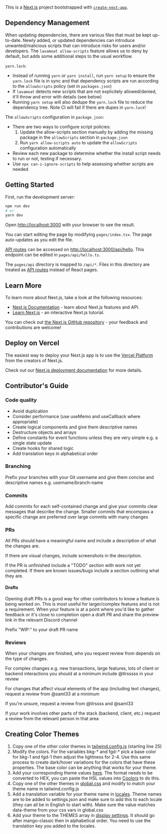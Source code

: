 This is a [Next.js](https://nextjs.org/) project bootstrapped with [`create-next-app`](https://github.com/vercel/next.js/tree/canary/packages/create-next-app).

## Dependency Management

When updating dependencies, there are various files that must be kept up-to-date. Newly added, or updated dependencies can introduce unwanted/malicious scripts that can introduce risks for users and/or developers. The `lavamoat allow-scripts` feature allows us to deny by default, but adds some additional steps to the usual workflow.

`yarn.lock`:

- Instead of running `yarn` or `yarn install`, run `yarn setup` to ensure the `yarn.lock` file is in sync and that dependency scripts are run according to the `allowScripts` policy (set in `packages.json`)
- If `lavamoat` detects new scripts that are not explicitely allowed/denied, it'll throw and error with details (see below)
- Running `yarn setup` will also dedupe the `yarn.lock` file to reduce the dependency tree. Note CI will fail if there are dupes in `yarn.lock`!

The `allowScripts` configuration in `package.json`:

- There are two ways to configure script policies:
  1. Update the allow-scripts section manually by adding the missing package in the `allowScripts` section in `package.json`
  2. Run `yarn allow-scripts auto` to update the `allowScripts` configuration automatically
- Review each new package to determine whether the install script needs to run or not, testing if necessary.
- Use `npx can-i-ignore-scripts` to help assessing whether scripts are needed

## Getting Started

First, run the development server:

```bash
npm run dev
# or
yarn dev
```

Open [http://localhost:3000](http://localhost:3000) with your browser to see the result.

You can start editing the page by modifying `pages/index.tsx`. The page auto-updates as you edit the file.

[API routes](https://nextjs.org/docs/api-routes/introduction) can be accessed on [http://localhost:3000/api/hello](http://localhost:3000/api/hello). This endpoint can be edited in `pages/api/hello.ts`.

The `pages/api` directory is mapped to `/api/*`. Files in this directory are treated as [API routes](https://nextjs.org/docs/api-routes/introduction) instead of React pages.

## Learn More

To learn more about Next.js, take a look at the following resources:

- [Next.js Documentation](https://nextjs.org/docs) - learn about Next.js features and API.
- [Learn Next.js](https://nextjs.org/learn) - an interactive Next.js tutorial.

You can check out [the Next.js GitHub repository](https://github.com/vercel/next.js/) - your feedback and contributions are welcome!

## Deploy on Vercel

The easiest way to deploy your Next.js app is to use the [Vercel Platform](https://vercel.com/new?utm_medium=default-template&filter=next.js&utm_source=create-next-app&utm_campaign=create-next-app-readme) from the creators of Next.js.

Check out our [Next.js deployment documentation](https://nextjs.org/docs/deployment) for more details.

## Contributor's Guide

### Code quality

- Avoid duplication
- Consider performance (use useMemo and useCallback where appropriate)
- Create logical components and give them descriptive names
- Destructure objects and arrays
- Define constants for event functions unless they are very simple e.g. a single state update
- Create hooks for shared logic
- Add translation keys in alphabetical order

### Branching

Prefix your branches with your Git username and give them concise and descriptive names
e.g. username/branch-name

### Commits

Add commits for each self-contained change and give your commits clear messages that describe the change. Smaller commits that encompass a specific change are preferred over large commits with many changes

### PRs

All PRs should have a meaningful name and include a description of what the changes are.

If there are visual changes, include screenshots in the description.

If the PR is unfinished include a "TODO" section with work not yet completed. If there are known issues/bugs include a section outlining what they are.

#### Drafts

Opening draft PRs is a good way for other contributors to know a feature is being worked on. This is most useful for larger/complex features and is not a requirement. When your feature is at a point where you'd like to gather feedback or it's close to completion open a draft PR and share the preview link in the relevant Discord channel

Prefix "WIP:" to your draft PR name

### Reviews

When your changes are finished, who you request review from depends on the type of changes.

For complex changes e.g. new transactions, large features, lots of client or backend interactions you should at a minimum include @tlrsssss in your review

For changes that affect visual elements of the app (including text changes), request a review from @saml33 at a minimum

If you're unsure, request a review from @tlrssss and @saml33

If your work involves other parts of the stack (backend, client, etc.) request a review from the relevant person in that area

## Creating Color Themes

1. Copy one of the other color themes in [tailwind.config.js](https://github.com/blockworks-foundation/mango-v4-ui/blob/main/tailwind.config.js) (starting line 25)
2. Modify the colors. For the variables bkg-\* and fgd-\* pick a base color for bkg-1 and fgd-1 then adjust the lightness for 2-4. Use this same process to create dark/hover variations for the colors that have these properties. The base color can be anything that works for your theme.
3. Add your corresponding theme values [here](https://github.com/blockworks-foundation/mango-v4-ui/blob/main/styles/colors.ts). The format needs to be converted to HEX, you can paste the HSL values into [Coolors](https://coolors.co/fff05a-ffd25a-ffaa5a-ff785a-191919) to do this.
4. Copy one of the other themes in [global.css](https://github.com/blockworks-foundation/mango-v4-ui/blob/main/styles/globals.css) and modify to match your theme name in tailwind.config.js
5. Add a translation variable for your theme name in [locales](https://github.com/blockworks-foundation/mango-v4-ui/tree/main/public/locales). Theme names are to be added to settings.json and make sure to add this to each locale (they can all be in English to start with). Make sure the value matches data-theme from your css vars in global.css
6. Add your theme to the THEMES array in [display settings](https://github.com/blockworks-foundation/mango-v4-ui/blob/main/components/settings/DisplaySettings.tsx). It should go after mango-classic then in alphabetical order. You need to use the translation key you added to the locales.
